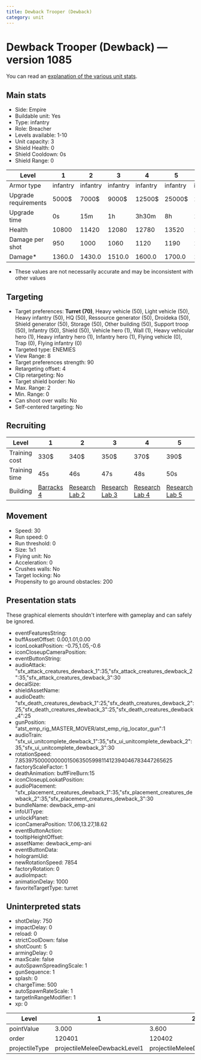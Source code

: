 ```yaml
---
title: Dewback Trooper (Dewback)
category: unit
---
```


# Dewback Trooper (Dewback) — version 1085

You can read an [explanation  of the various unit stats](unitexplained.md).

## Main stats

  * Side: Empire
  * Buildable unit: Yes
  * Type: infantry
  * Role: Breacher
  * Levels available: 1-10
  * Unit capacity: 3
  * Shield Health: 0
  * Shield Cooldown: 0s
  * Shield Range: 0

|Level               |1       |2       |3       |4       |5       |6       |7              |8              |9              |10             |
|--------------------|--------|--------|--------|--------|--------|--------|---------------|---------------|---------------|---------------|
|Armor type          |infantry|infantry|infantry|infantry|infantry|infantry|bruiserInfantry|bruiserInfantry|bruiserInfantry|bruiserInfantry|
|Upgrade requirements|5000$   |7000$   |9000$   |12500$  |25000$  |100000$ |160000$        |320000$        |1000000$       |1750000$       |
|Upgrade time        |0s      |15m     |1h      |3h30m   |8h      |1d      |2d             |3d12h          |5d             |1w1d           |
|Health              |10800   |11420   |12080   |12780   |13520   |14320   |15160          |16070          |17030          |18050          |
|Damage per shot     |950     |1000    |1060    |1120    |1190    |1260    |1330           |1410           |1490           |1580           |
|Damage*             |1360.0  |1430.0  |1510.0  |1600.0  |1700.0  |1800.0  |1900.0         |2010.0         |2130.0         |2260.0         |

* These values are not necessarily accurate and may be inconsistent with other values

## Targeting

  * Target preferences: **Turret (70)**, Heavy vehicle (50), Light vehicle (50), Heavy infantry (50), HQ (50), Ressource generator (50), Droideka (50), Shield generator (50), Storage (50), Other building (50), Support troop (50), Infantry (50), Shield (50), Vehicle hero (1), Wall (1), Heavy vehicular hero (1), Heavy infantry hero (1), Infantry hero (1), Flying vehicle (0), Trap (0), Flying infantry (0)
  * Targeted type: ENEMIES
  * View Range: 8
  * Target preferences strength: 90
  * Retargeting offset: 4
  * Clip retargeting: No
  * Target shield border: No
  * Max. Range: 2
  * Min. Range: 0
  * Can shoot over walls: No
  * Self-centered targeting: No

## Recruiting

|Level        |1                                |2                                      |3                                      |4                                      |5                                      |6                                      |7                                      |8                                      |9                                      |10                                      |
|-------------|---------------------------------|---------------------------------------|---------------------------------------|---------------------------------------|---------------------------------------|---------------------------------------|---------------------------------------|---------------------------------------|---------------------------------------|----------------------------------------|
|Training cost|330$                             |340$                                   |350$                                   |370$                                   |390$                                   |450$                                   |510$                                   |600$                                   |630$                                   |690$                                    |
|Training time|45s                              |46s                                    |47s                                    |48s                                    |50s                                    |52s                                    |54s                                    |1m24s                                  |1m27s                                  |1m30s                                   |
|Building     |[Barracks 4](empireBarracks.html)|[Research Lab 2](empireOffenseLab.html)|[Research Lab 3](empireOffenseLab.html)|[Research Lab 4](empireOffenseLab.html)|[Research Lab 5](empireOffenseLab.html)|[Research Lab 6](empireOffenseLab.html)|[Research Lab 7](empireOffenseLab.html)|[Research Lab 8](empireOffenseLab.html)|[Research Lab 9](empireOffenseLab.html)|[Research Lab 10](empireOffenseLab.html)|

## Movement

  * Speed: 30
  * Run speed: 0
  * Run threshold: 0
  * Size: 1x1
  * Flying unit: No
  * Acceleration: 0
  * Crushes walls: No
  * Target locking: No
  * Propensity to go around obstacles: 200

## Presentation stats

These graphical elements shouldn't interfere with gameplay and can safely be ignored.

  * eventFeaturesString: 
  * buffAssetOffset: 0.00,1.01,0.00
  * iconLookatPosition: -0.75,1.05,-0.6
  * iconCloseupCameraPosition: 
  * eventButtonString: 
  * audioAttack: "sfx_attack_creatures_dewback_1":35,"sfx_attack_creatures_dewback_2":35,"sfx_attack_creatures_dewback_3":30
  * decalSize: 
  * shieldAssetName: 
  * audioDeath: "sfx_death_creatures_dewback_1":25,"sfx_death_creatures_dewback_2":25,"sfx_death_creatures_dewback_3":25,"sfx_death_creatures_dewback_4":25
  * gunPosition: "atst_emp_rig_MASTER_MOVER/atst_emp_rig_locator_gun":1
  * audioTrain: "sfx_ui_unitcomplete_dewback_1":35,"sfx_ui_unitcomplete_dewback_2":35,"sfx_ui_unitcomplete_dewback_3":30
  * rotationSpeed: 7.8539750000000001506350599811412394046783447265625
  * factoryScaleFactor: 1
  * deathAnimation: buffFireBurn:15
  * iconCloseupLookatPosition: 
  * audioPlacement: "sfx_placement_creatures_dewback_1":35,"sfx_placement_creatures_dewback_2":35,"sfx_placement_creatures_dewback_3":30
  * bundleName: dewback_emp-ani
  * infoUIType: 
  * unlockPlanet: 
  * iconCameraPosition: 17.06,13.27,18.62
  * eventButtonAction: 
  * tooltipHeightOffset: 
  * assetName: dewback_emp-ani
  * eventButtonData: 
  * hologramUid: 
  * newRotationSpeed: 7854
  * factoryRotation: 0
  * audioImpact: 
  * animationDelay: 1000
  * favoriteTargetType: turret

## Uninterpreted stats

  * shotDelay: 750
  * impactDelay: 0
  * reload: 0
  * strictCoolDown: false
  * shotCount: 5
  * armingDelay: 0
  * maxScale: false
  * autoSpawnSpreadingScale: 1
  * gunSequence: 1
  * splash: 0
  * chargeTime: 500
  * autoSpawnRateScale: 1
  * targetInRangeModifier: 1
  * xp: 0

|Level         |1                           |2                           |3                           |4                           |5                           |6                           |7                           |8                           |9                           |10                           |
|--------------|----------------------------|----------------------------|----------------------------|----------------------------|----------------------------|----------------------------|----------------------------|----------------------------|----------------------------|-----------------------------|
|pointValue    |3.000                       |3.600                       |4.200                       |4.800                       |5.400                       |6.000                       |6.600                       |7.200                       |7.800                       |9.000                        |
|order         |120401                      |120402                      |120403                      |120404                      |120405                      |120406                      |120407                      |120408                      |120409                      |120410                       |
|projectileType|projectileMeleeDewbackLevel1|projectileMeleeDewbackLevel2|projectileMeleeDewbackLevel3|projectileMeleeDewbackLevel4|projectileMeleeDewbackLevel5|projectileMeleeDewbackLevel6|projectileMeleeDewbackLevel7|projectileMeleeDewbackLevel8|projectileMeleeDewbackLevel9|projectileMeleeDewbackLevel10|

